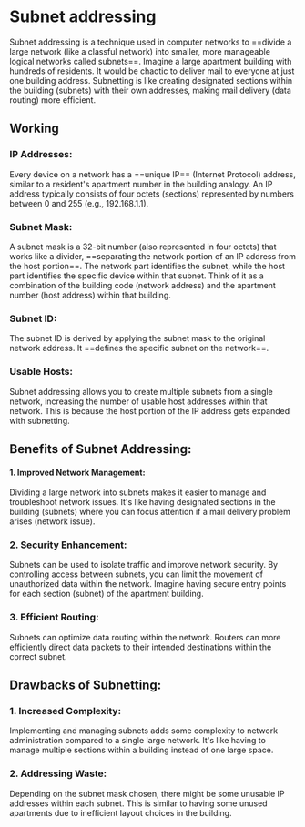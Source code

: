 # Subnet addressing
Subnet addressing is a technique used in computer networks to ==divide a large network (like a classful network) into smaller, more manageable logical networks called subnets==. Imagine a large apartment building with hundreds of residents. It would be chaotic to deliver mail to everyone at just one building address. Subnetting is like creating designated sections within the building (subnets) with their own addresses, making mail delivery (data routing) more efficient.

## Working  
### IP Addresses:
Every device on a network has a ==unique IP== (Internet Protocol) address, similar to a resident's apartment number in the building analogy. An IP address typically consists of four octets (sections) represented by numbers between 0 and 255 (e.g., 192.168.1.1).
### Subnet Mask:
A subnet mask is a 32-bit number (also represented in four octets) that works like a divider, ==separating the network portion of an IP address from the host portion==. The network part identifies the subnet, while the host part identifies the specific device within that subnet. Think of it as a combination of the building code (network address) and the apartment number (host address) within that building.
### Subnet ID:
The subnet ID is derived by applying the subnet mask to the original network address. It ==defines the specific subnet on the network==.
### Usable Hosts: 
Subnet addressing allows you to create multiple subnets from a single network, increasing the number of usable host addresses within that network. This is because the host portion of the IP address gets expanded with subnetting.

## Benefits of Subnet Addressing:
#### 1. Improved Network Management:
Dividing a large network into subnets makes it easier to manage and troubleshoot network issues. It's like having designated sections in the building (subnets) where you can focus attention if a mail delivery problem arises (network issue).
### 2. Security Enhancement:
Subnets can be used to isolate traffic and improve network security. By controlling access between subnets, you can limit the movement of unauthorized data within the network. Imagine having secure entry points for each section (subnet) of the apartment building.
### 3. Efficient Routing:
Subnets can optimize data routing within the network. Routers can more efficiently direct data packets to their intended destinations within the correct subnet.

## Drawbacks of Subnetting:
### 1. Increased Complexity:
Implementing and managing subnets adds some complexity to network administration compared to a single large network. It's like having to manage multiple sections within a building instead of one large space.
### 2. Addressing Waste:
Depending on the subnet mask chosen, there might be some unusable IP addresses within each subnet. This is similar to having some unused apartments due to inefficient layout choices in the building.